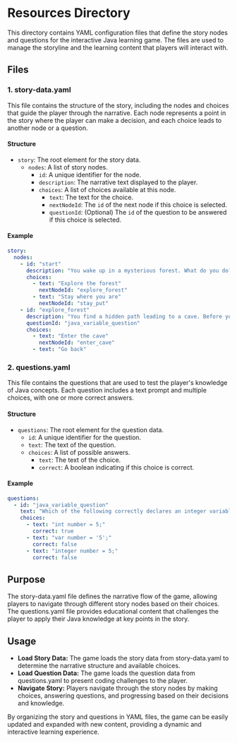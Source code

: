 # Resources Directory

This directory contains YAML configuration files that define the story nodes and questions for the interactive Java learning game. The files are used to manage the storyline and the learning content that players will interact with.

## Files

### 1. story-data.yaml

This file contains the structure of the story, including the nodes and choices that guide the player through the narrative. Each node represents a point in the story where the player can make a decision, and each choice leads to another node or a question.

#### Structure

- `story`: The root element for the story data.
    - `nodes`: A list of story nodes.
        - `id`: A unique identifier for the node.
        - `description`: The narrative text displayed to the player.
        - `choices`: A list of choices available at this node.
            - `text`: The text for the choice.
            - `nextNodeId`: The `id` of the next node if this choice is selected.
            - `questionId`: (Optional) The `id` of the question to be answered if this choice is selected.

#### Example

```yaml
story:
  nodes:
    - id: "start"
      description: "You wake up in a mysterious forest. What do you do?"
      choices:
        - text: "Explore the forest"
          nextNodeId: "explore_forest"
        - text: "Stay where you are"
          nextNodeId: "stay_put"
    - id: "explore_forest"
      description: "You find a hidden path leading to a cave. Before you enter, solve this coding challenge:"
      questionId: "java_variable_question"
      choices:
        - text: "Enter the cave"
          nextNodeId: "enter_cave"
        - text: "Go back"
```


### 2. questions.yaml

This file contains the questions that are used to test the player's knowledge of Java concepts. Each question includes a text prompt and multiple choices, with one or more correct answers.

#### Structure

- `questions`: The root element for the question data.
    - `id`: A unique identifier for the question.
    - `text`: The text of the question.
    - `choices`: A list of possible answers.
        - `text`: The text of the choice.
        - `correct`: A boolean indicating if this choice is correct. 

#### Example

```yaml
questions:
  - id: "java_variable_question"
    text: "Which of the following correctly declares an integer variable in Java?"
    choices:
      - text: "int number = 5;"
        correct: true
      - text: "var number = '5';"
        correct: false
      - text: "integer number = 5;"
        correct: false
   ```

## Purpose

The story-data.yaml file defines the narrative flow of the game, allowing players to navigate through different story nodes based on their choices. The questions.yaml file provides educational content that challenges the player to apply their Java knowledge at key points in the story.

## Usage

- **Load Story Data:** The game loads the story data from story-data.yaml to determine the narrative structure and available choices.
- **Load Question Data:** The game loads the question data from questions.yaml to present coding challenges to the player.
- **Navigate Story:** Players navigate through the story nodes by making choices, answering questions, and progressing based on their decisions and knowledge.

By organizing the story and questions in YAML files, the game can be easily updated and expanded with new content, providing a dynamic and interactive learning experience.
